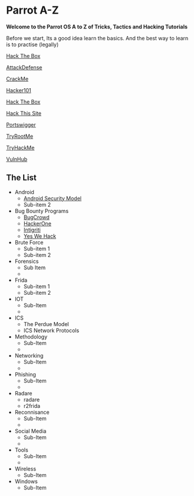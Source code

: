 # Parrot A-Z 

__Welcome to the Parrot OS A to Z of Tricks, Tactics and Hacking Tutorials__

Before we start, Its a good idea learn the basics. And the best way to learn is to practise (legally)

[Hack The Box](https://academy.hackthebox.eu/catalogue/)

[AttackDefense](https://attackdefense.com/)

[CrackMe](https://crackmes.one/)

[Hacker101](https://www.hacker101.com/)

[Hack The Box](https://www.hackthebox.eu/)

[Hack This Site](https://www.hackthissite.org/missions/basic/)

[Portswigger](https://portswigger.net/web-security/dashboard/)

[TryRootMe](https://www.root-me.org/)

[TryHackMe](https://tryhackme.com/)

[VulnHub](https://www.vulnhub.com/)

## The List
 
- Android
  - [Android Security Model](https://github.com/RG-Belasco/Parrot-A-Z/blob/main/android-security.md)
  - Sub-item 2
- Bug Bounty Programs
  - <a href="https://www.bugcrowd.com/">BugCrowd</a>
  - <a href="https://www.hackerone.com/">HackerOne</a>
  - <a href="https://www.intigriti.com/">Intigriti</a>
  - <a href="https://www.yeswehack.com/">Yes We Hack</a>
- Brute Force
  - Sub-item 1
  - Sub-item 2
- Forensics
  - Sub Item
  -
- Frida
  - Sub-item 1
  - Sub-item 2
- IOT
  - Sub-Item
  -
- ICS
  - The Perdue Model
  - ICS Network Protocols
- Methodology
  - Sub-Item
  -
- Networking 
  - Sub-Item
  -
- Phishing
  - Sub-Item
  -
- Radare
  - radare
  - r2frida
- Reconnisance
  - Sub-Item
  -
- Social Media
  - Sub-Item
  -
- Tools
  - Sub-Item
  -
- Wireless
  - Sub-Item
- Windows
  - Sub-Item
